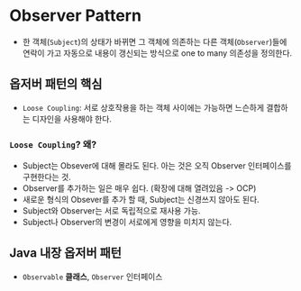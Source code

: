 # Observer Pattern
- 한 객체(`Subject`)의 상태가 바뀌면 그 객체에 의존하는 다른 객체(`Observer`)들에 연락이 가고 자동으로 내용이 갱신되는 방식으로 one to many 의존성을 정의한다.

## 옵저버 패턴의 핵심
- `Loose Coupling`: 서로 상호작용을 하는 객체 사이에는 가능하면 느슨하게 결합하는 디자인을 사용해야 한다.
### `Loose Coupling`? 왜?
- Subject는 Obsever에 대해 몰라도 된다. 아는 것은 오직 Observer 인터페이스를 구현한다는 것.
- Observer를 추가하는 일은 매우 쉽다. (확장에 대해 열려있음 -> OCP)
- 새로운 형식의 Obsever를 추가 할 때, Subject는 신경쓰지 않아도 된다.
- Subject와 Observer는 서로 독립적으로 재사용 가능.
- Subject나 Observer의 변경이 서로에게 영향을 미치지 않는다.


## Java 내장 옵저버 패턴
- `Observable` **클래스**, `Observer` 인터페이스
